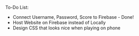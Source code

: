 To-Do List:
- Connect Username, Password, Score to Firebase - Done!
- Host Website on Firebase instead of Locally
- Design CSS that looks nice when playing on phone